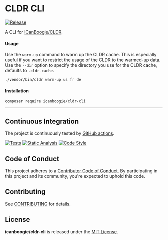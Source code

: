 # CLDR CLI

[![Release](https://img.shields.io/packagist/v/icanboogie/cldr-cli.svg)](https://packagist.org/packages/icanboogie/cldr-cli)

A CLI for [ICanBoogie/CLDR][].


#### Usage

Use the `warm-up` command to warm up the CLDR cache. This is especially useful if you want to
restrict the usage of the CLDR to the warmed-up data. Use the `--dir` option to specify the
directory you use for the CLDR cache, defaults to `.cldr-cache`.

```shell
./vendor/bin/cldr warm-up us fr de
```



#### Installation

```shell
composer require icanboogie/cldr-cli
```



----------



## Continuous Integration

The project is continuously tested by [GitHub actions](https://github.com/ICanBoogie/CLDR-CLI/actions).

[![Tests](https://github.com/ICanBoogie/CLDR-CLI/actions/workflows/test.yml/badge.svg?branch=6.0)](https://github.com/ICanBoogie/CLDR-CLI/actions?query=workflow%3Atest)
[![Static Analysis](https://github.com/ICanBoogie/CLDR-CLI/actions/workflows/static-analysis.yml/badge.svg?branch=6.0)](https://github.com/ICanBoogie/CLDR-CLI/actions?query=workflow%3Astatic-analysis)
[![Code Style](https://github.com/ICanBoogie/CLDR-CLI/actions/workflows/code-style.yml/badge.svg?branch=6.0)](https://github.com/ICanBoogie/CLDR-CLI/actions?query=workflow%3Acode-style)



## Code of Conduct

This project adheres to a [Contributor Code of Conduct](CODE_OF_CONDUCT.md). By participating in
this project and its community, you're expected to uphold this code.



## Contributing

See [CONTRIBUTING](CONTRIBUTING.md) for details.



## License

**icanboogie/cldr-cli** is released under the [MIT License](LICENSE).



[ICanBoogie/CLDR]: https://github.com/ICanBoogie/CLDR/
